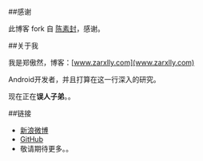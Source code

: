 ##感谢

此博客 fork 自 [陈素封](cnfeat.com)，感谢。

##关于我

我是郑傲然，博客：[www.zarxlly.com](www.zarxlly.com)

Android开发者，并且打算在这一行深入的研究。

现在正在**误人子弟**。。

##链接


- [新浪微博](http://weibo.com/u/2247005515)
- [GitHub](https://github.com/zarxlly) 
- 敬请期待更多。。



